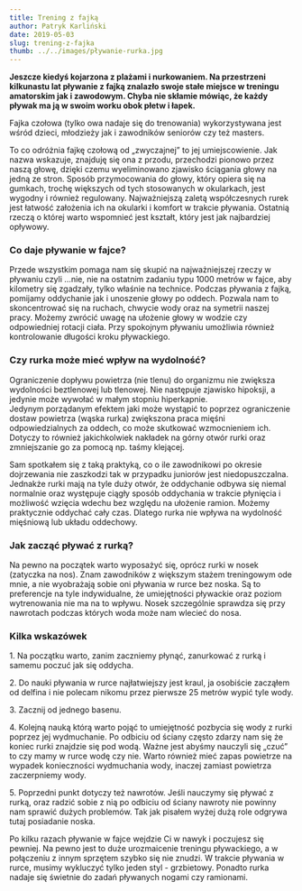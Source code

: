 ```yaml
---
title: Trening z fajką
author: Patryk Karliński
date: 2019-05-03
slug: trening-z-fajka
thumb: ../../images/pływanie-rurka.jpg
---
```


**Jeszcze kiedyś kojarzona z plażami i nurkowaniem. Na przestrzeni kilkunastu lat pływanie z fajką znalazło swoje stałe miejsce w treningu amatorskim jak i zawodowym. Chyba nie skłamie mówiąc, że każdy pływak ma ją w swoim worku obok płetw i łapek.**

Fajka czołowa (tylko owa nadaje się do trenowania) wykorzystywana jest wśród dzieci, młodzieży jak i zawodników seniorów czy też masters.

To co odróżnia fajkę czołową od „zwyczajnej” to jej umiejscowienie. Jak nazwa wskazuje, znajduję się ona z przodu, przechodzi pionowo przez naszą głowę, dzięki czemu wyeliminowano zjawisko ściągania głowy na jedną ze stron. Sposób przymocowania do głowy, który opiera się na gumkach, trochę większych od tych stosowanych w okularkach, jest wygodny i również regulowany. Najważniejszą zaletą współczesnych rurek jest łatwość założenia ich na okularki i komfort w trakcie pływania. Ostatnią rzeczą o której warto wspomnieć jest kształt, który jest jak najbardziej opływowy.

### **Co daje pływanie w fajce?**

Przede wszystkim pomaga nam się skupić na najważniejszej rzeczy w pływaniu czyli …nie, nie na ostatnim zadaniu typu 1000 metrów w fajce, aby kilometry się zgadzały, tylko właśnie na technice. Podczas pływania z fajką, pomijamy oddychanie jak i unoszenie głowy po oddech. Pozwala nam to skoncentrować się na ruchach, chwycie wody oraz na symetrii naszej pracy. Możemy zwrócić uwagę na ułożenie głowy w wodzie czy odpowiedniej rotacji ciała. Przy spokojnym pływaniu umożliwia również kontrolowanie długości kroku pływackiego.

### **Czy rurka może mieć wpływ na wydolność?**

Ograniczenie dopływu powietrza (nie tlenu) do organizmu nie zwiększa wydolności beztlenowej lub tlenowej. Nie następuje zjawisko hipoksji, a jedynie może wywołać w małym stopniu hiperkapnie.  
Jedynym porządanym efektem jaki może wystąpić to poprzez ograniczenie dostaw powietrza (wąska rurka) zwiększona praca mięśni odpowiedzialnych za oddech, co może skutkować wzmocnieniem ich. Dotyczy to również jakichkolwiek nakładek na górny otwór rurki oraz zmniejszanie go za pomocą np. taśmy klejącej.

Sam spotkałem się z taką praktyką, co o ile zawodnikowi po okresie dojrzewania nie zaszkodzi tak w przypadku juniorów jest niedopuszczalna. Jednakże rurki mają na tyle duży otwór, że oddychanie odbywa się niemal normalnie oraz występuje ciągły sposób oddychania w trakcie płynięcia i możliwość wzięcia wdechu bez względu na ułożenie ramion. Możemy praktycznie oddychać cały czas. Dlatego rurka nie wpływa na wydolność mięśniową lub układu oddechowy.

### **Jak zacząć pływać z rurką?**

Na pewno na początek warto wyposażyć się, oprócz rurki w nosek (zatyczka na nos). Znam zawodników z większym stażem treningowym ode mnie, a nie wyobrażają sobie oni pływania w rurce bez noska. Są to preferencje na tyle indywidualne, że umiejętności pływackie oraz poziom wytrenowania nie ma na to wpływu. Nosek szczególnie sprawdza się przy nawrotach podczas których woda może nam wlecieć do nosa.

### **Kilka wskazówek**

1\. Na początku warto, zanim zaczniemy płynąć, zanurkować z rurką i samemu poczuć jak się oddycha.

2\. Do nauki pływania w rurce najłatwiejszy jest kraul, ja osobiście zacząłem od delfina i nie polecam nikomu przez pierwsze 25 metrów wypić tyle wody.

3\. Zacznij od jednego basenu.

4\. Kolejną nauką którą warto pojąć to umiejętność pozbycia się wody z rurki poprzez jej wydmuchanie. Po odbiciu od ściany często zdarzy nam się że koniec rurki znajdzie się pod wodą. Ważne jest abyśmy nauczyli się „czuć” to czy mamy w rurce wodę czy nie. Warto również mieć zapas powietrze na wypadek konieczności wydmuchania wody, inaczej zamiast powietrza zaczerpniemy wody.

5\. Poprzedni punkt dotyczy też nawrotów. Jeśli nauczymy się pływać z rurką, oraz radzić sobie z nią po odbiciu od ściany nawroty nie powinny nam sprawić dużych problemów. Tak jak pisałem wyżej dużą role odgrywa tutaj posiadanie noska.

Po kilku razach pływanie w fajce wejdzie Ci w nawyk i poczujesz się pewniej. Na pewno jest to duże urozmaicenie treningu pływackiego, a w połączeniu z innym sprzętem szybko się nie znudzi. W trakcie pływania w rurce, musimy wykluczyć tylko jeden styl - grzbietowy. Ponadto rurka nadaje się świetnie do zadań pływanych nogami czy ramionami.
